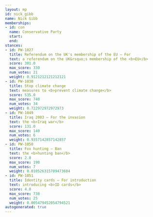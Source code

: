 ```yaml
---
layout: mp
id: nick_gibb
name: Nick Gibb
memberships:
- id: con
  name: Conservative Party
  start: 
  end: 
stances:
- id: PW-1027
  title: Referendum on the UK's membership of the EU — For
  text: a referendum on the UK&rsquo;s membership of the <b>EU</b>
  score: 301.0
  max_score: 330
  num_votes: 21
  weight: 0.9121212121212121
- id: PW-1030
  title: Stop climate change
  text: measures to <b>prevent climate change</b>
  score: 535.0
  max_score: 740
  num_votes: 34
  weight: 0.722972972972973
- id: PW-1049
  title: Iraq 2003 — For the invasion
  text: the <b>Iraq war</b>
  score: 131.0
  max_score: 140
  num_votes: 6
  weight: 0.9357142857142857
- id: PW-1050
  title: Fox hunting — Ban
  text: the <b>hunting ban</b>
  score: 2.0
  max_score: 190
  num_votes: 7
  weight: 0.010526315789473684
- id: PW-1051
  title: Identity cards — For introduction
  text: introducing <b>ID cards</b>
  score: 4.0
  max_score: 730
  num_votes: 25
  weight: 0.005479452054794521
autogenerated: true
---
```

